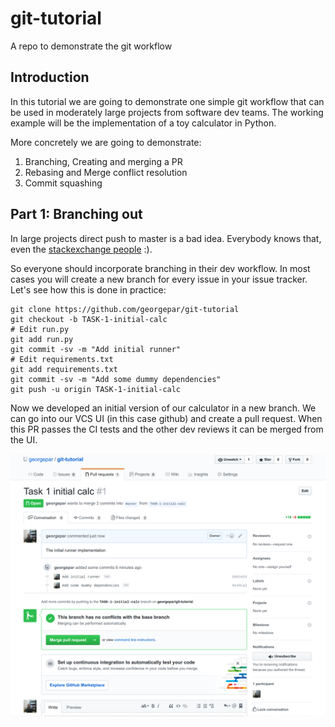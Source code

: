 # git-tutorial
A repo to demonstrate the git workflow 

## Introduction

In this tutorial we are going to demonstrate one simple git workflow that can be used in moderately large projects from software dev teams. The working example will be the implementation of a toy calculator in Python.

More concretely we are going to demonstrate:  
1. Branching, Creating and merging a PR  
2. Rebasing and Merge conflict resolution  
3. Commit squashing  

## Part 1: Branching out  

In large projects direct push to master is a bad idea. Everybody knows that, even the [stackexchange people](https://softwareengineering.stackexchange.com/a/335682) :).

So everyone should incorporate branching in their dev workflow. In most cases you will create a new branch for every issue in your issue tracker. Let's see how this is done in practice:  

```
git clone https://github.com/georgepar/git-tutorial
git checkout -b TASK-1-initial-calc
# Edit run.py
git add run.py
git commit -sv -m "Add initial runner"
# Edit requirements.txt
git add requirements.txt
git commit -sv -m "Add some dummy dependencies"
git push -u origin TASK-1-initial-calc
```

Now we developed an initial version of our calculator in a new branch. We can go into our VCS UI (in this case github) and create a pull request. When this PR passes the CI tests and the other dev reviews it can be merged from the UI.

![My image](images/pr.png)
